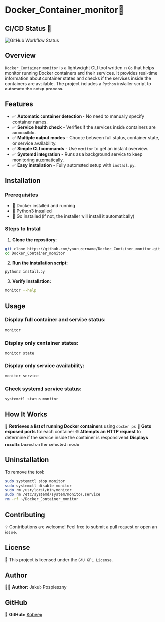 # Docker_Container_monitor🚀

## CI/CD Status 🚀

![GitHub Workflow Status](https://github.com/Kobeep/Docker_Container_monitor/actions/workflows/CICD.yml/badge.svg)

## Overview

`Docker_Container_monitor` is a lightweight CLI tool written in `Go` that helps monitor running Docker containers and their services. It provides real-time information about container states and checks if the services inside the containers are available. The project includes a `Python` installer script to automate the setup process.

## Features

- ✅ **Automatic container detection** - No need to manually specify container names.
- ✅ **Service health check** - Verifies if the services inside containers are accessible.
- ✅ **Multiple output modes** - Choose between full status, container state, or service availability.
- ✅ **Simple CLI commands** - Use `monitor` to get an instant overview.
- ✅ **Systemd integration** - Runs as a background service to keep monitoring automatically.
- ✅ **Easy installation** - Fully automated setup with `install.py`.

## Installation

### Prerequisites

- 🐳 Docker installed and running
- 🐍 Python3 installed
- 🦫 Go installed (if not, the installer will install it automatically)

### Steps to Install

1. **Clone the repository**:

```sh
git clone https://github.com/yourusername/Docker_Container_monitor.git
cd Docker_Container_monitor
```

2. **Run the installation script:**

```sh
python3 install.py
```

3. **Verify installation:**

```sh
monitor --help
```

## Usage
### Display full container and service status:

```sh
monitor
```

### Display only container states:

```sh
monitor state
```

### Display only service availability:

```sh
monitor service
```

### Check systemd service status:

```sh
systemctl status monitor
```
## How It Works

🚀 **Retrieves a list of running Docker containers** using `docker ps`
🔌 **Gets exposed ports** for each container
🌐 **Attempts an HTTP request** to determine if the service inside the container is responsive
📊 **Displays results** based on the selected mode

## Uninstallation

To remove the tool:
```sh
sudo systemctl stop monitor
sudo systemctl disable monitor
sudo rm /usr/local/bin/monitor
sudo rm /etc/systemd/system/monitor.service
rm -rf ~/Docker_Container_monitor
```
## Contributing

💡 Contributions are welcome! Feel free to submit a pull request or open an issue.

## License

📜 This project is licensed under the `GNU GPL License`.

## Author

👨‍💻 **Author:** Jakub Pospieszny

## GitHub

📌 **GitHub:** [Kobeep](https://github.com/Kobeep)
